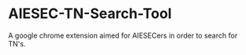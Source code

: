 AIESEC-TN-Search-Tool
=====================

A google chrome extension aimed for AIESECers in order to search for TN's.